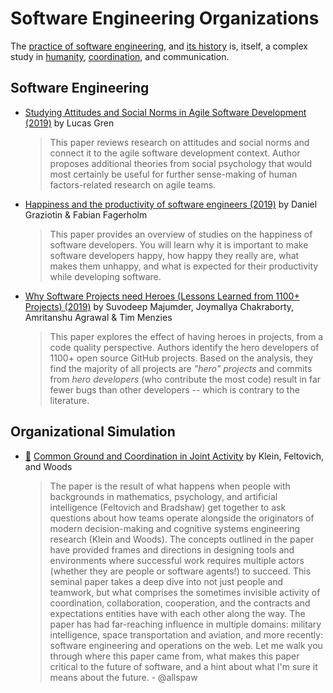 # Software Engineering Organizations 

The [practice of software engineering](https://en.wikipedia.org/wiki/Software_engineering), and [its history](https://en.wikipedia.org/wiki/History_of_software_engineering) is, itself, a complex study in [humanity](https://en.wikipedia.org/wiki/No_Silver_Bullet), [coordination](https://en.wikipedia.org/wiki/Software_development_process), and communication.

## Software Engineering 

* [Studying Attitudes and Social Norms in Agile Software Development (2019)](https://arxiv.org/pdf/1904.09225.pdf) by Lucas Gren
    > This paper reviews research on attitudes and social norms and connect it to the agile software development context. Author proposes additional theories from social psychology that would most certainly be useful for further sense-making of human factors-related research on agile teams.

* [Happiness and the productivity of software engineers (2019)](https://arxiv.org/ftp/arxiv/papers/1904/1904.08239.pdf) by Daniel Graziotin & Fabian Fagerholm
    > This paper provides an overview of studies on the happiness of software developers. You will learn why it is important to make software developers happy, how happy they really are, what makes them unhappy, and what is expected for their productivity while developing software.

* [Why Software Projects need Heroes (Lessons Learned from 1100+ Projects) (2019)](https://arxiv.org/pdf/1904.09954.pdf) by Suvodeep Majumder, Joymallya Chakraborty, Amritanshu Agrawal & Tim Menzies
    > This paper explores the effect of having heroes in projects, from a code quality perspective. Authors identify the hero developers of 1100+ open source GitHub projects. Based on the analysis, they find the majority of all projects are *"hero" projects* and commits from *hero developers* (who contribute the most code) result in far fewer bugs than other developers -- which is contrary to the literature.

## Organizational Simulation

* [:scroll:](common-ground-and-coordination-in-joint-activity.pdf) [Common Ground and Coordination in Joint Activity](http://www.researchgate.net/profile/David-Woods-19/publication/227992178_Common_Ground_and_Coordination_in_Joint_Activity/links/5ba284c892851ca9ed15cdc0/Common-Ground-and-Coordination-in-Joint-Activity.pdf) by Klein, Feltovich, and Woods

  > The paper is the result of what happens when people with backgrounds in mathematics, psychology, and artificial intelligence (Feltovich and Bradshaw) get together to ask questions about how teams operate alongside the originators of modern decision-making and cognitive systems engineering research (Klein and Woods). The concepts outlined in the paper have provided frames and directions in designing tools and environments where successful work requires multiple actors (whether they are people or software agents!) to succeed. This seminal paper takes a deep dive into not just people and teamwork, but what comprises the sometimes invisible activity of coordination, collaboration, cooperation, and the contracts and expectations entities have with each other along the way. The paper has had far-reaching influence in multiple domains: military intelligence, space transportation and aviation, and more recently: software engineering and operations on the web. Let me walk you through where this paper came from, what makes this paper critical to the future of software, and a hint about what I'm sure it means about the future. - @allspaw 

